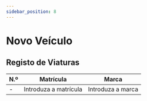 ```yaml
---
sidebar_position: 8
---
```


# Novo Veículo

## Registo de Viaturas


| N.º |Matrícula |Marca |
|--------------|:-----:|:-----------:|
|- |Introduza a matrícula |Introduza a marca|
